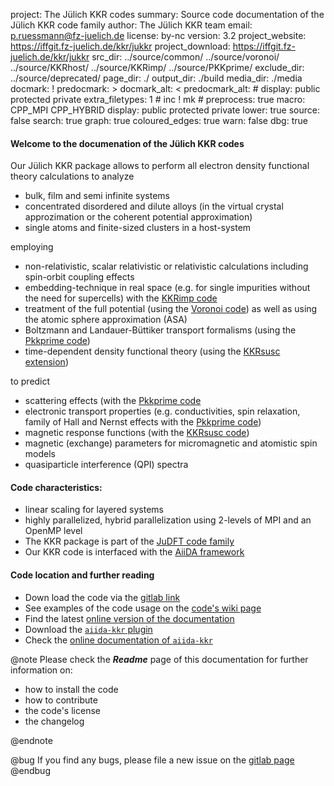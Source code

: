project: The Jülich KKR codes
summary: Source code documentation of the Jülich KKR code family
author: The Jülich KKR team
email: p.ruessmann@fz-juelich.de
license: by-nc
version: 3.2
project_website: https://iffgit.fz-juelich.de/kkr/jukkr
project_download: https://iffgit.fz-juelich.de/kkr/jukkr
src_dir: ../source/common/
         ../source/voronoi/
         ../source/KKRhost/
         ../source/KKRimp/
         ../source/PKKprime/
exclude_dir: ../source/deprecated/
page_dir: ./
output_dir: ./build
media_dir: ./media
docmark: !
predocmark: >
docmark_alt: <
predocmark_alt: #
display: public
         protected
         private
extra_filetypes: 1 #
		 inc !
		 mk #
preprocess: true
macro: CPP_MPI
       CPP_HYBRID
display: public
         protected
         private
lower: true
source: false
search: true 
graph: true 
coloured_edges: true
warn: false 
dbg: true


#### Welcome to the documenation of the Jülich KKR codes

Our Jülich KKR package allows to perform all electron density functional theory calculations to analyze

* bulk, film and semi infinite systems
* concentrated disordered and dilute alloys (in the virtual crystal approzimation or the coherent potential approximation)
* single atoms and finite-sized clusters in a host-system

employing

* non-relativistic, scalar relativistic or relativistic calculations including spin-orbit coupling effects
* embedding-technique in real space (e.g. for single impurities without the need for supercells) with the [KKRimp code](https://iffgit.fz-juelich.de/kkr/kkrimp)
* treatment of the full potential (using the [Voronoi code](https://iffgit.fz-juelich.de/kkr/voronoi)) as well as using the atomic sphere approximation (ASA)
* Boltzmann and Landauer-Büttiker transport formalisms (using the [Pkkprime code](https://iffgit.fz-juelich.de/kkr/pkkr)) 
* time-dependent density functional theory (using the [KKRsusc extension](https://iffgit.fz-juelich.de/kkr/kkrsusc))

to predict

* scattering effects (with the [Pkkprime code](https://iffgit.fz-juelich.de/kkr/pkkr)
* electronic transport properties (e.g. conductivities, spin relaxation, family of Hall and Nernst effects with the [Pkkprime code](https://iffgit.fz-juelich.de/kkr/pkkr))
* magnetic response functions (with the [KKRsusc code](https://iffgit.fz-juelich.de/kkr/kkrsusc))
* magnetic (exchange) parameters for micromagnetic and atomistic spin models
* quasiparticle interference (QPI) spectra

#### Code characteristics:

* linear scaling for layered systems
* highly parallelized, hybrid parallelization using 2-levels of MPI and an OpenMP level
* The KKR package is part of the [JuDFT code family](http://www.judft.de/pm/index.php)
* Our KKR code is interfaced with the [AiiDA framework](http://www.aiida.net)


#### Code location and further reading
  * Down load the code via the [gitlab link](https://iffgit.fz-juelich.de/kkr/jukkr)
  * See examples of the code usage on the [code's wiki page](https://iffwiki.fz-juelich.de/kkr/doku.php)
  * Find the latest [online version of the documentation](https://kkr.iffgit.fz-juelich.de/jukkr)
  * Download the [`aiida-kkr` plugin](https://github.com/broeder-j/aiida-kkr)
  * Check the [online documentation of `aiida-kkr`](https://aiida-kkr.readthedocs.io)

@note
Please check the ***Readme*** page of this documentation for further information on:

  * how to install the code
  * how to contribute
  * the code's license
  * the changelog
  
@endnote

@bug
If you find any bugs, please file a new issue on the [gitlab page](https://iffgit.fz-juelich.de/kkr/jukkr/issues)
@endbug

